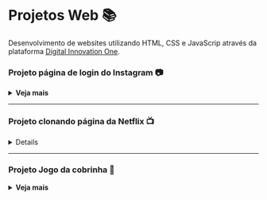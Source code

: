 # Projetos Web 📚
Desenvolvimento de websites utilizando HTML, CSS e JavaScrip através da plataforma <a href="https://web.digitalinnovation.one/">Digital Innovation One<a/>.

### Projeto página de login do Instagram 📷
<details> 
  <summary><strong>Veja mais</strong></summary>
  
  <br >

  Repositório voltado para a aula da Digital Innovation One onde foi estudado o conceito de Flexbox e responsividade para recriar a interface de login do instagram.

  ## 💻Linguagens utilizadas:
  - HTML

  - CSS

  <h3 align="center">Resultado 🚀<h3>

  <div align="center">
    <img src="/instagram/img/result.png" alt="Interface de Login do Instagram"/>
  </div>
</details>

<hr >
    
### Projeto clonando página da Netflix 📺
<details> 
  <summary><strong>Veja mais</strong></summary>
  
  <br >
  
  Repositório voltado para a aula da Digital Innovation One imitando a página da netflix com um leve toque de nostalgia. Foram estudados os conceitos de: 
  - Estrutura de layout com containers e variáveis
  - Flexbox 
  - Responsividade 
  - Utilização do plugin jquery 

  ## 💻Linguagens utilizadas:
  - HTML
  - CSS
  - JS
  - Plugin JQuery: <a href="https://owlcarousel2.github.io/OwlCarousel2/">Owl Carousel</a>

  <h3 align="center">Resultado 📽<h3>

  <div align="center">
    <img src="/netflix/img/resultado.gif" alt="Interface da página"/>
  </div>
</details> 
    
<hr >
    
### Projeto Jogo da cobrinha 🐍
<details> 
  <summary><strong>Veja mais</strong></summary>
  
  <br >
  
  Repositório voltado para a aula da Digital Innovation One onde foi recriado o clássico jogo da cobrinha.

  ## 💻Linguagens utilizadas:
  - HTML
  - CSS
  - JS

  <h3 align="center">Resultado 🎮<h3>

  <div align="center">
    <img src="/snakeGame/img/snake.gif" alt="Interface da página"/>
  </div>
</details> 
